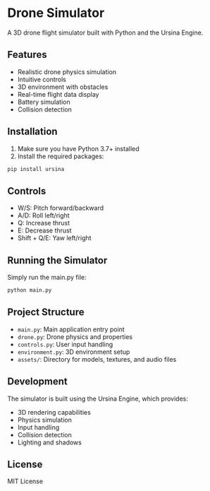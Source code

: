 # Drone Simulator

A 3D drone flight simulator built with Python and the Ursina Engine.

## Features

- Realistic drone physics simulation
- Intuitive controls
- 3D environment with obstacles
- Real-time flight data display
- Battery simulation
- Collision detection

## Installation

1. Make sure you have Python 3.7+ installed
2. Install the required packages:
```bash
pip install ursina
```

## Controls

- W/S: Pitch forward/backward
- A/D: Roll left/right
- Q: Increase thrust
- E: Decrease thrust
- Shift + Q/E: Yaw left/right

## Running the Simulator

Simply run the main.py file:
```bash
python main.py
```

## Project Structure

- `main.py`: Main application entry point
- `drone.py`: Drone physics and properties
- `controls.py`: User input handling
- `environment.py`: 3D environment setup
- `assets/`: Directory for models, textures, and audio files

## Development

The simulator is built using the Ursina Engine, which provides:
- 3D rendering capabilities
- Physics simulation
- Input handling
- Collision detection
- Lighting and shadows

## License

MIT License 